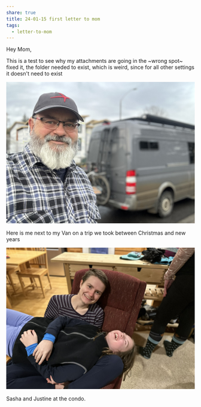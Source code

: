 ```yaml
---
share: true
title: 24-01-15 first letter to mom
tags:
  - letter-to-mom
---
```



Hey Mom,

This is a test to see why my attachments are going in the ~wrong spot~ fixed it, the folder needed to exist, which is weird, since for all other settings it doesn't need to exist

![B436E782-C698-4820-AA3E-D233B91567FC_1_105_c](../attachments/B436E782-C698-4820-AA3E-D233B91567FC_1_105_c.jpeg)

Here is me next to my Van on a trip we took between Christmas and new years

![AD74BBC0-8277-4F54-A0C6-99864DCD7131_1_102_a](../attachments/AD74BBC0-8277-4F54-A0C6-99864DCD7131_1_102_a.jpeg)

Sasha and Justine at the condo.
